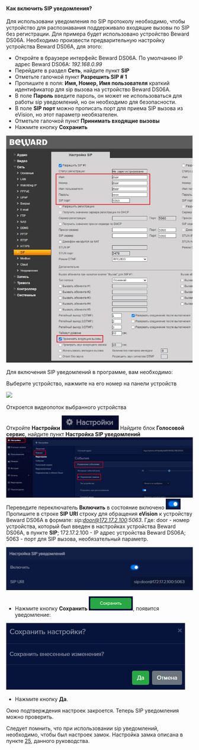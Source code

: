 #### Как включить SIP уведомления?
Для использовани уведомления по SIP протоколу необходимо, чтобы устройство для распознавания поддерживало входящие вызовы по SIP без регистрации. Для примера будет использовано устройство Beward DS06A. Необходимо произвести предварительную настройку устройства Beward DS06A, для этого:

- Откройте в браузере интерфейс Beward DS06A. По умолчанию IP адрес Beward DS06A: *192.168.0.99*
- Перейдите в раздел **Сеть**, найдите пункт **SIP**
- Отметьте галочкой пункт **Разрешить SIP # 1**
- Пропишите в поля: **Имя, Номер, Имя пользователя** краткий идентификатор для sip вызова на устройство Beward DS06A.
- В поле **Пароль** введите пароль, он может не использоваться для работы sip уведомлений, но он необходимо для безопасности.
- В поле **SIP порт** можно прописать порт для приема SIP вызова из eVision, но этот параметр необязателен.
- Отметьте галочкой пункт **Принимать входящие вызовы**
- Нажмите кнопку **Сохранить**

![](images/Aspose.Words.374291bc-21e0-4dc1-8208-7b6db552d3f3.174.jpeg)

Для включения SIP уведомлений в программе, вам необходимо:

Выберите устройство, нажмите на его номер на панели устройств 

![](images/Aspose.Words.374291bc-21e0-4dc1-8208-7b6db552d3f3.151.png)

Откроется видеопоток выбранного устройства

Откройте **Настройки** ![](images/Aspose.Words.374291bc-21e0-4dc1-8208-7b6db552d3f3.114.png)
Найдите блок **Голосовой сервис**, найдите пункт **Настройка SIP уведомлений**![](images/Aspose.Words.374291bc-21e0-4dc1-8208-7b6db552d3f3.100.png)
Переведите переключатель **Включить** в состояние включено ![](images/Aspose.Words.374291bc-21e0-4dc1-8208-7b6db552d3f3.175.png)
Пропишите в строке **SIP URI** строку для обращения **eVision** к устройству Beward DS06A в формате: *sip:door@172.17.2.100:5063*. Где: door - номер устройства, который был введен в настройках устройства Beward DS06A, в пункте **SIP**; 172.17.2.100 - IP адрес устройства Beward DS06A; 5063 - порт для SIP вызова, необязательный параметр.

![](images/Aspose.Words.374291bc-21e0-4dc1-8208-7b6db552d3f3.176.png)

- Нажмите кнопку **Сохранить** ![](images/Aspose.Words.374291bc-21e0-4dc1-8208-7b6db552d3f3.111.png), появится уведомление:

![](images/Aspose.Words.374291bc-21e0-4dc1-8208-7b6db552d3f3.112.png)

- Нажмите кнопку **Да**.

Окно подтверждения настроек закроется. Теперь SIP уведомления можно проверить. 

Следует помнить, что при использовании sip уведомлений, необходимо, чтобы был настроек замок. Настройка замка описана в пункте [25](#_xl0s61bc2vfd), данного руководства.

